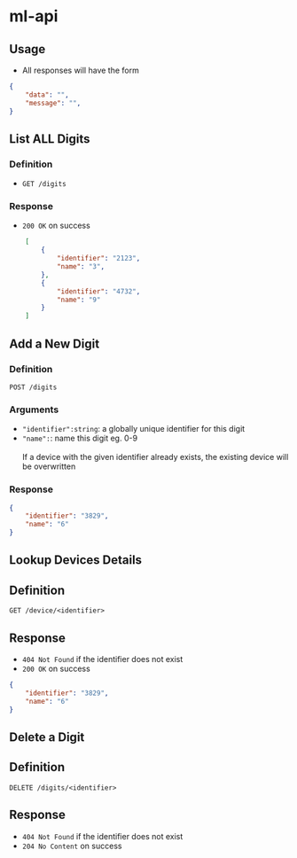 # ml-api



## Usage


* All responses will have the form

```json
{
	"data": "",
	"message": "",
}
```



## List ALL Digits


### Definition
* `GET /digits`


### Response
* `200 OK` on success
```json
	[
		{
			"identifier": "2123",
			"name": "3",
		},
		{
			"identifier": "4732",
			"name": "9"
		}
	]
```



## Add a New Digit


### Definition
`POST /digits`


### Arguments
* `"identifier":string`: a globally unique identifier for this digit
* `"name":`: name this digit eg. 0-9
<br/><br/>If a device with the given identifier already exists, the existing device will be overwritten


### Response
```json
{
	"identifier": "3829",
	"name": "6"
}
```



## Lookup Devices Details


## Definition
`GET /device/<identifier>`

## Response
* `404 Not Found` if the identifier does not exist
* `200 OK` on success

```json
{
	"identifier": "3829",
	"name": "6"
}
```



## Delete a Digit


## Definition
`DELETE /digits/<identifier>`

## Response
* `404 Not Found` if the identifier does not exist
* `204 No Content` on success